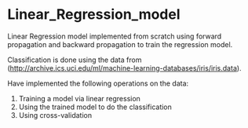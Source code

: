 # Linear_Regression_model
Linear Regression model implemented from scratch using forward propagation and backward propagation to train the regression model.

Classification is done using the data  from (http://archive.ics.uci.edu/ml/machine-learning-databases/iris/iris.data). <br />

Have implemented the following operations on the data: <br />
1. Training a model via linear regression <br />
2. Using the trained model to do the classification <br />
3. Using cross-validation <br />
